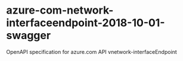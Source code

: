 # azure-com-network-interfaceendpoint-2018-10-01-swagger
OpenAPI specification for azure.com API vnetwork-interfaceEndpoint
